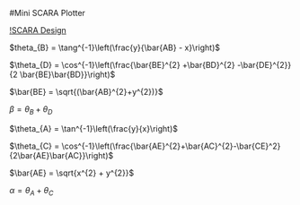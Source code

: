 #Mini SCARA Plotter


[!SCARA Design](./images/SCARA_ARM.svg)

$theta_{B} = \tang^{-1}\left(\frac{y}{\bar{AB} - x}\right)$

$\theta_{D} = \cos^{-1}\left(\frac{\bar{BE}^{2} +\bar{BD}^{2} -\bar{DE}^{2}}{2 \bar{BE}\bar{BD}}\right)$

$\bar{BE} = \sqrt{(\bar{AB}^{2}+y^{2})}$

$\beta = \theta_{B} + \theta_{D}$

$\theta_{A} = \tan^{-1}\left(\frac{y}{x}\right)$

$\theta_{C} = \cos^{-1}\left(\frac{\bar{AE}^{2}+\bar{AC}^{2}-\bar{CE}^2}{2\bar{AE}\bar{AC}}\right)$


$\bar{AE} = \sqrt{x^{2} + y^{2}}$

$\alpha = \theta_{A} + \theta_{C}$

